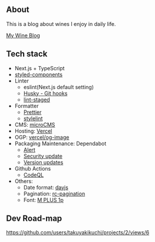 ## About

This is a blog about wines I enjoy in daily life.

[My Wine Blog](https://wine-blog.vercel.app/)

## Tech stack

- Next.js + TypeScript
- [styled-components](https://styled-components.com)
- Linter
  - eslint(Next.js default setting)
  - [Husky - Git hooks](https://typicode.github.io/husky/#/)
  - [lint-staged](https://github.com/okonet/lint-staged)
- Formatter
  - [Prettier](https://prettier.io/)
  - [stylelint](https://stylelint.io/)
- CMS: [microCMS](https://microcms.io/)
- Hosting: [Vercel](https://vercel.com/)
- OGP: [vercel/og-image](https://github.com/vercel/og-image)
- Packaging Maintenance: Dependabot
  - [Alert](https://docs.github.com/en/code-security/supply-chain-security/managing-vulnerabilities-in-your-projects-dependencies/about-alerts-for-vulnerable-dependencies)
  - [Security update](https://docs.github.com/en/code-security/supply-chain-security/managing-vulnerabilities-in-your-projects-dependencies/about-alerts-for-vulnerable-dependencies)
  - [Version updates](https://docs.github.com/en/code-security/supply-chain-security/keeping-your-dependencies-updated-automatically/about-dependabot-version-updates)
- Github Actions
  - [CodeQL](https://codeql.github.com/?utm_source=pocket_mylist)
- Others:
  - Date format: [dayjs](https://github.com/iamkun/dayjs/blob/dev/docs/ja/README-ja.md)
  - Pagination: [rc-pagination](https://github.com/react-component/pagination)
  - Font: [M PLUS 1p](https://fonts.google.com/specimen/M+PLUS+1p?subset=japanese#about)

## Dev Road-map

https://github.com/users/takuyakikuchi/projects/2/views/6
